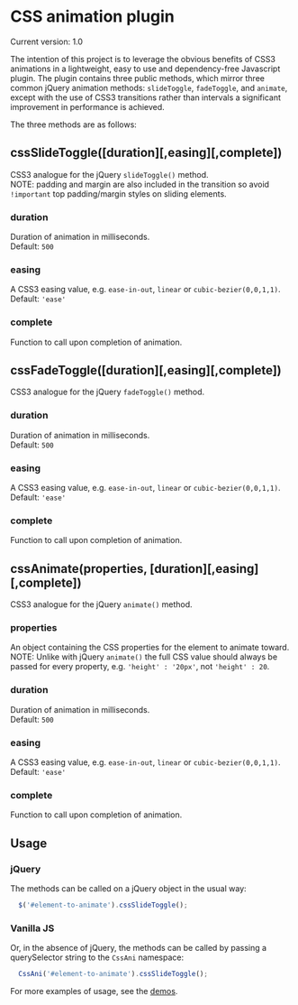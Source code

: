 # CSS animation plugin

Current version: 1.0

The intention of this project is to leverage the obvious benefits of CSS3 animations in a lightweight, easy to use and dependency-free Javascript plugin. The plugin contains three public methods, which mirror three common jQuery animation methods: `slideToggle`, `fadeToggle`, and `animate`, except with the use of CSS3 transitions rather than intervals a significant improvement in performance is achieved.

The three methods are as follows:

## cssSlideToggle([duration][,easing][,complete])

CSS3 analogue for the jQuery `slideToggle()` method.<br />
NOTE: padding and margin are also included in the transition so avoid `!important` top padding/margin styles on sliding elements.
### duration
Duration of animation in milliseconds.<br />
Default: `500`
### easing
A CSS3 easing value, e.g. `ease-in-out`, `linear` or `cubic-bezier(0,0,1,1)`.<br />
Default: `'ease'`
### complete
Function to call upon completion of animation.


## cssFadeToggle([duration][,easing][,complete])

CSS3 analogue for the jQuery `fadeToggle()` method.<br />
### duration
Duration of animation in milliseconds.<br />
Default: `500`
### easing
A CSS3 easing value, e.g. `ease-in-out`, `linear` or `cubic-bezier(0,0,1,1)`.<br />
Default: `'ease'`
### complete
Function to call upon completion of animation.


## cssAnimate(properties, [duration][,easing][,complete])

CSS3 analogue for the jQuery `animate()` method.<br />
### properties
An object containing the CSS properties for the element to animate toward.<br />
NOTE: Unlike with jQuery `animate()` the full CSS value should always be passed for every property, e.g. `'height' : '20px'`, not `'height' : 20`.<br />
### duration
Duration of animation in milliseconds.<br />
Default: `500`
### easing
A CSS3 easing value, e.g. `ease-in-out`, `linear` or `cubic-bezier(0,0,1,1)`.<br />
Default: `'ease'`
### complete
Function to call upon completion of animation.


## Usage

### jQuery
The methods can be called on a jQuery object in the usual way:
```js
  $('#element-to-animate').cssSlideToggle();
```

### Vanilla JS

Or, in the absence of jQuery, the methods can be called by passing a querySelector string to the `CssAni` namespace:

```js
  CssAni('#element-to-animate').cssSlideToggle();
```

For more examples of usage, see the [demos](https://github.com/EdamL/css-animation/tree/master/demo).
